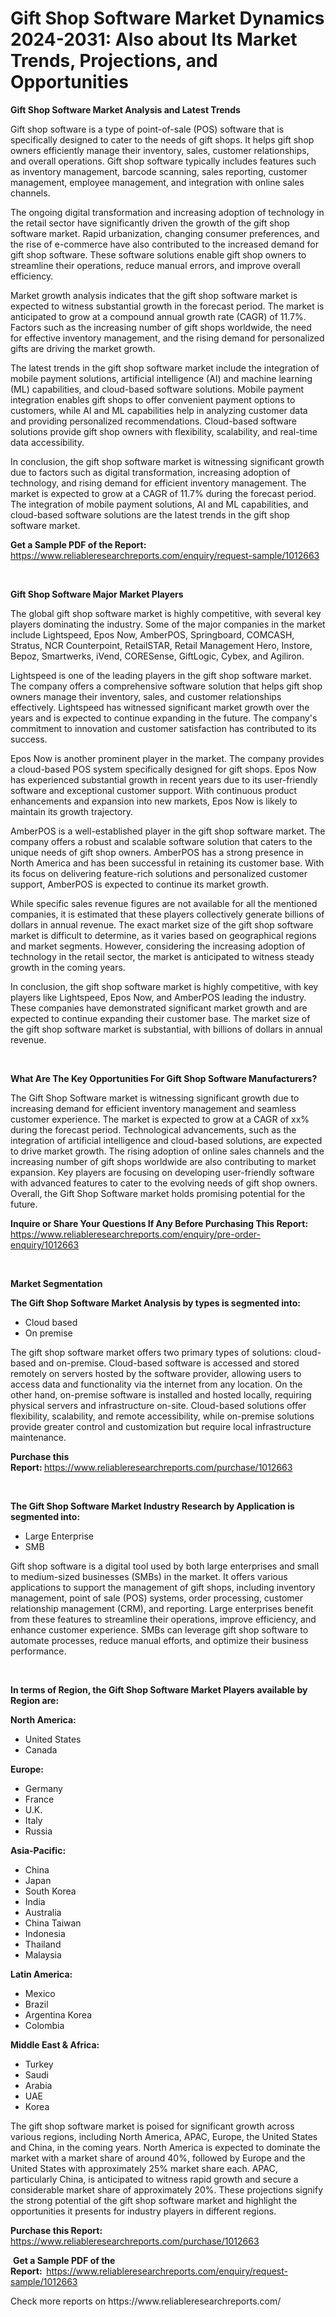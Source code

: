 <p><h1>Gift Shop Software Market Dynamics 2024-2031: Also about Its Market Trends, Projections, and Opportunities</h1></p><p><strong>Gift Shop Software Market Analysis and Latest Trends</strong></p>
<p><p>Gift shop software is a type of point-of-sale (POS) software that is specifically designed to cater to the needs of gift shops. It helps gift shop owners efficiently manage their inventory, sales, customer relationships, and overall operations. Gift shop software typically includes features such as inventory management, barcode scanning, sales reporting, customer management, employee management, and integration with online sales channels.</p><p>The ongoing digital transformation and increasing adoption of technology in the retail sector have significantly driven the growth of the gift shop software market. Rapid urbanization, changing consumer preferences, and the rise of e-commerce have also contributed to the increased demand for gift shop software. These software solutions enable gift shop owners to streamline their operations, reduce manual errors, and improve overall efficiency.</p><p>Market growth analysis indicates that the gift shop software market is expected to witness substantial growth in the forecast period. The market is anticipated to grow at a compound annual growth rate (CAGR) of 11.7%. Factors such as the increasing number of gift shops worldwide, the need for effective inventory management, and the rising demand for personalized gifts are driving the market growth.</p><p>The latest trends in the gift shop software market include the integration of mobile payment solutions, artificial intelligence (AI) and machine learning (ML) capabilities, and cloud-based software solutions. Mobile payment integration enables gift shops to offer convenient payment options to customers, while AI and ML capabilities help in analyzing customer data and providing personalized recommendations. Cloud-based software solutions provide gift shop owners with flexibility, scalability, and real-time data accessibility.</p><p>In conclusion, the gift shop software market is witnessing significant growth due to factors such as digital transformation, increasing adoption of technology, and rising demand for efficient inventory management. The market is expected to grow at a CAGR of 11.7% during the forecast period. The integration of mobile payment solutions, AI and ML capabilities, and cloud-based software solutions are the latest trends in the gift shop software market.</p></p>
<p><strong>Get a Sample PDF of the Report:&nbsp;</strong> <a href="https://www.reliableresearchreports.com/enquiry/request-sample/1012663">https://www.reliableresearchreports.com/enquiry/request-sample/1012663</a></p>
<p>&nbsp;</p>
<p><strong>Gift Shop Software Major Market Players</strong></p>
<p><p>The global gift shop software market is highly competitive, with several key players dominating the industry. Some of the major companies in the market include Lightspeed, Epos Now, AmberPOS, Springboard, COMCASH, Stratus, NCR Counterpoint, RetailSTAR, Retail Management Hero, Instore, Bepoz, Smartwerks, iVend, CORESense, GiftLogic, Cybex, and Agiliron.</p><p>Lightspeed is one of the leading players in the gift shop software market. The company offers a comprehensive software solution that helps gift shop owners manage their inventory, sales, and customer relationships effectively. Lightspeed has witnessed significant market growth over the years and is expected to continue expanding in the future. The company's commitment to innovation and customer satisfaction has contributed to its success.</p><p>Epos Now is another prominent player in the market. The company provides a cloud-based POS system specifically designed for gift shops. Epos Now has experienced substantial growth in recent years due to its user-friendly software and exceptional customer support. With continuous product enhancements and expansion into new markets, Epos Now is likely to maintain its growth trajectory.</p><p>AmberPOS is a well-established player in the gift shop software market. The company offers a robust and scalable software solution that caters to the unique needs of gift shop owners. AmberPOS has a strong presence in North America and has been successful in retaining its customer base. With its focus on delivering feature-rich solutions and personalized customer support, AmberPOS is expected to continue its market growth.</p><p>While specific sales revenue figures are not available for all the mentioned companies, it is estimated that these players collectively generate billions of dollars in annual revenue. The exact market size of the gift shop software market is difficult to determine, as it varies based on geographical regions and market segments. However, considering the increasing adoption of technology in the retail sector, the market is anticipated to witness steady growth in the coming years.</p><p>In conclusion, the gift shop software market is highly competitive, with key players like Lightspeed, Epos Now, and AmberPOS leading the industry. These companies have demonstrated significant market growth and are expected to continue expanding their customer base. The market size of the gift shop software market is substantial, with billions of dollars in annual revenue.</p></p>
<p>&nbsp;</p>
<p><strong>What Are The Key Opportunities For Gift Shop Software Manufacturers?</strong></p>
<p><p>The Gift Shop Software market is witnessing significant growth due to increasing demand for efficient inventory management and seamless customer experience. The market is expected to grow at a CAGR of xx% during the forecast period. Technological advancements, such as the integration of artificial intelligence and cloud-based solutions, are expected to drive market growth. The rising adoption of online sales channels and the increasing number of gift shops worldwide are also contributing to market expansion. Key players are focusing on developing user-friendly software with advanced features to cater to the evolving needs of gift shop owners. Overall, the Gift Shop Software market holds promising potential for the future.</p></p>
<p><strong>Inquire or Share Your Questions If Any Before Purchasing This Report:</strong> <a href="https://www.reliableresearchreports.com/enquiry/pre-order-enquiry/1012663">https://www.reliableresearchreports.com/enquiry/pre-order-enquiry/1012663</a></p>
<p>&nbsp;</p>
<p><strong>Market Segmentation</strong></p>
<p><strong>The Gift Shop Software Market Analysis by types is segmented into:</strong></p>
<p><ul><li>Cloud based</li><li>On premise</li></ul></p>
<p><p>The gift shop software market offers two primary types of solutions: cloud-based and on-premise. Cloud-based software is accessed and stored remotely on servers hosted by the software provider, allowing users to access data and functionality via the internet from any location. On the other hand, on-premise software is installed and hosted locally, requiring physical servers and infrastructure on-site. Cloud-based solutions offer flexibility, scalability, and remote accessibility, while on-premise solutions provide greater control and customization but require local infrastructure maintenance.</p></p>
<p><strong>Purchase this Report:&nbsp;</strong><a href="https://www.reliableresearchreports.com/purchase/1012663">https://www.reliableresearchreports.com/purchase/1012663</a></p>
<p>&nbsp;</p>
<p><strong>The Gift Shop Software Market Industry Research by Application is segmented into:</strong></p>
<p><ul><li>Large Enterprise</li><li>SMB</li></ul></p>
<p><p>Gift shop software is a digital tool used by both large enterprises and small to medium-sized businesses (SMBs) in the market. It offers various applications to support the management of gift shops, including inventory management, point of sale (POS) systems, order processing, customer relationship management (CRM), and reporting. Large enterprises benefit from these features to streamline their operations, improve efficiency, and enhance customer experience. SMBs can leverage gift shop software to automate processes, reduce manual efforts, and optimize their business performance.</p></p>
<p>&nbsp;</p>
<p><strong>In terms of Region, the Gift Shop Software Market Players available by Region are:</strong></p>
<p>
    <p> <strong> North America: </strong>
        <ul>
            <li>United States</li>
            <li>Canada</li>
        </ul>
        </p> 
    <p> <strong> Europe: </strong>
        <ul>
            <li>Germany</li>
            <li>France</li>
            <li>U.K.</li>
            <li>Italy</li>
            <li>Russia</li>
        </ul>
        </p> 
    <p> <strong> Asia-Pacific: </strong>
        <ul>
            <li>China</li>
            <li>Japan</li>
            <li>South Korea</li>
            <li>India</li>
            <li>Australia</li>
            <li>China Taiwan</li>
            <li>Indonesia</li>
            <li>Thailand</li>
            <li>Malaysia</li>
        </ul>
        </p> 
    <p> <strong> Latin America: </strong>
        <ul>
            <li>Mexico</li>
            <li>Brazil</li>
            <li>Argentina Korea</li>
            <li>Colombia</li>
        </ul>
        </p> 
    <p> <strong> Middle East & Africa: </strong>
        <ul>
            <li>Turkey</li>
            <li>Saudi</li>
            <li>Arabia</li>
            <li>UAE</li>
            <li>Korea</li>
        </ul>
    </p>
    </p>
<p><p>The gift shop software market is poised for significant growth across various regions, including North America, APAC, Europe, the United States and China, in the coming years. North America is expected to dominate the market with a market share of around 40%, followed by Europe and the United States with approximately 25% market share each. APAC, particularly China, is anticipated to witness rapid growth and secure a considerable market share of approximately 20%. These projections signify the strong potential of the gift shop software market and highlight the opportunities it presents for industry players in different regions.</p></p>
<p><strong>Purchase this Report: </strong><a href="https://www.reliableresearchreports.com/purchase/1012663">https://www.reliableresearchreports.com/purchase/1012663</a></p>
<p>&nbsp;<strong>Get a Sample PDF of the Report:&nbsp;&nbsp;</strong><a href="https://www.reliableresearchreports.com/enquiry/request-sample/1012663">https://www.reliableresearchreports.com/enquiry/request-sample/1012663</a></p>
<p><strong></strong></p>
<p>Check more reports on https://www.reliableresearchreports.com/</p>